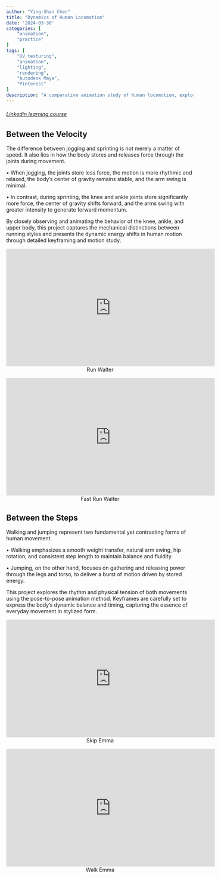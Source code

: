 ```yaml
---
author: "Ying-Shan Chen"
title: "Dynamics of Human Locomotion"
date: '2024-03-30'
categories: [
    "animation",
    "practice"
]
tags: [
    "UV texturing",
    "animation",
    "lighting",
    "rendering",
    "Autodesk Maya",
    "Pinterest"
]
description: "A comparative animation study of human locomotion, exploring the mechanical and expressive differences between jogging, sprinting, walking, and jumping. Through careful keyframing, the project highlights how body posture, joint force, and rhythm vary across movement styles."
---
```

<h6><a href="https://www.linkedin.com/learning/character-animation-locomotion"> Linkedin learning course </a></h6>

<h2> Between the Velocity </h2>
The difference between jogging and sprinting is not merely a matter of speed. It also lies in how the body stores and releases force through the joints during movement.

• When jogging, the joints store less force, the motion is more rhythmic and relaxed, the body’s center of gravity remains stable, and the arm swing is minimal.

• In contrast, during sprinting, the knee and ankle joints store significantly more force, the center of gravity shifts forward, and the arms swing with greater intensity to generate forward momentum.

By closely observing and animating the behavior of the knee, ankle, and upper body, this project captures the mechanical distinctions between running styles and presents the dynamic energy shifts in human motion through detailed keyframing and motion study.

<p align="center">
    <iframe width="560" height="315" src="https://www.youtube.com/embed/ljmjv1b2vIg?si=jHvnzsmPxJCsZdrC&autoplay=1&loop=1&playlist=ljmjv1b2vIg" title="YouTube video player" frameborder="0" allow="accelerometer; autoplay; clipboard-write; encrypted-media; gyroscope; picture-in-picture; web-share" referrerpolicy="strict-origin-when-cross-origin" allowfullscreen></iframe>
    <br>Run Walter
</p>

<p align="center">
    <iframe width="560" height="315" src="https://www.youtube.com/embed/_fuJwJJ8Bl0?si=am5l7fW3Y6zD9EOW&autoplay=1&loop=1&playlist=_fuJwJJ8Bl0" title="YouTube video player" frameborder="0" allow="accelerometer; autoplay; clipboard-write; encrypted-media; gyroscope; picture-in-picture; web-share" referrerpolicy="strict-origin-when-cross-origin" allowfullscreen></iframe>
    <br>Fast Run Walter
</p>

<h2> Between the Steps </h2>
Walking and jumping represent two fundamental yet contrasting forms of human movement.

• Walking emphasizes a smooth weight transfer, natural arm swing, hip rotation, and consistent step length to maintain balance and fluidity.

• Jumping, on the other hand, focuses on gathering and releasing power through the legs and torso, to deliver a burst of motion driven by stored energy.

This project explores the rhythm and physical tension of both movements using the pose-to-pose animation method. Keyframes are carefully set to express the body’s dynamic balance and timing, capturing the essence of everyday movement in stylized form.

<p align="center">
    <iframe width="560" height="315" src="https://www.youtube.com/embed/HOG0QN0hx9c?si=_VVUo9y6Rv1bgtg6&autoplay=1&loop=1&playlist=HOG0QN0hx9c" title="YouTube video player" frameborder="0" allow="accelerometer; autoplay; clipboard-write; encrypted-media; gyroscope; picture-in-picture; web-share" referrerpolicy="strict-origin-when-cross-origin" allowfullscreen></iframe>
    <br>Skip Emma
</p>

<p align="center">
    <iframe width="560" height="315" src="https://www.youtube.com/embed/cupHBaB5Y8o?si=HkI0FGNi_C0ktpWA&autoplay=1&loop=1&playlist=cupHBaB5Y8o" title="YouTube video player" frameborder="0" allow="accelerometer; autoplay; clipboard-write; encrypted-media; gyroscope; picture-in-picture; web-share" referrerpolicy="strict-origin-when-cross-origin" allowfullscreen></iframe>
    <br>Walk Emma
</p>